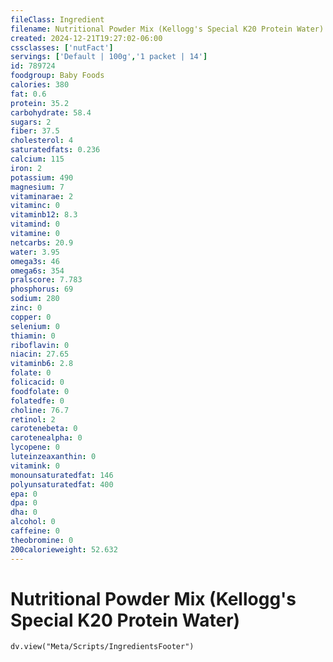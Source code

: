 ```yaml
---
fileClass: Ingredient
filename: Nutritional Powder Mix (Kellogg's Special K20 Protein Water)
created: 2024-12-21T19:27:02-06:00
cssclasses: ['nutFact']
servings: ['Default | 100g','1 packet | 14']
id: 789724
foodgroup: Baby Foods
calories: 380
fat: 0.6
protein: 35.2
carbohydrate: 58.4
sugars: 2
fiber: 37.5
cholesterol: 4
saturatedfats: 0.236
calcium: 115
iron: 2
potassium: 490
magnesium: 7
vitaminarae: 2
vitaminc: 0
vitaminb12: 8.3
vitamind: 0
vitamine: 0
netcarbs: 20.9
water: 3.95
omega3s: 46
omega6s: 354
pralscore: 7.783
phosphorus: 69
sodium: 280
zinc: 0
copper: 0
selenium: 0
thiamin: 0
riboflavin: 0
niacin: 27.65
vitaminb6: 2.8
folate: 0
folicacid: 0
foodfolate: 0
folatedfe: 0
choline: 76.7
retinol: 2
carotenebeta: 0
carotenealpha: 0
lycopene: 0
luteinzeaxanthin: 0
vitamink: 0
monounsaturatedfat: 146
polyunsaturatedfat: 400
epa: 0
dpa: 0
dha: 0
alcohol: 0
caffeine: 0
theobromine: 0
200calorieweight: 52.632
---
```


# Nutritional Powder Mix (Kellogg's Special K20 Protein Water)

```dataviewjs
dv.view("Meta/Scripts/IngredientsFooter")
```